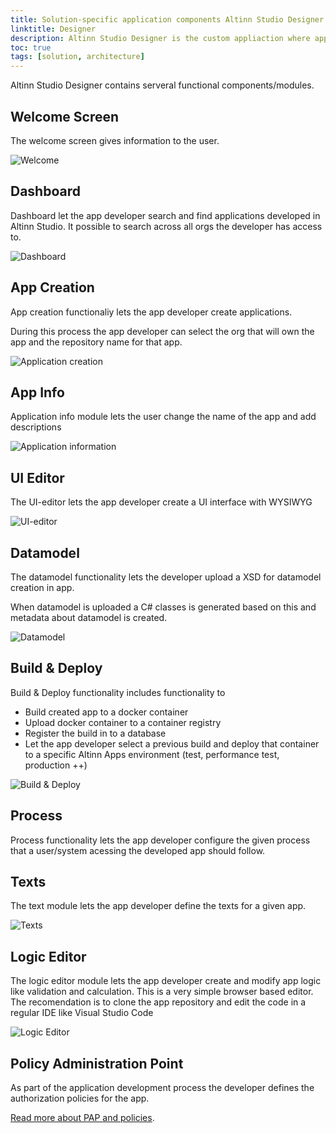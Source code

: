 ```yaml
---
title: Solution-specific application components Altinn Studio Designer
linktitle: Designer
description: Altinn Studio Designer is the custom appliaction where app developers manage and creates applications.
toc: true
tags: [solution, architecture]
---
```


Altinn Studio Designer contains serveral functional components/modules.  

## Welcome Screen
The welcome screen gives information to the user.

![Welcome](welcome.png "Welcome screen")

## Dashboard
Dashboard let the app developer search and find applications developed in Altinn Studio. It possible to search across all orgs the developer has access to.

![Dashboard](dashboard.png "Dashboard")

## App Creation
App creation functionaliy lets the app developer create applications. 

During this process the app developer can select the org that will own the app and the repository name for that app.

![Application creation](appcreation.png "Create app")

## App Info 
Application info module lets the user change the name of the app and add descriptions

![Application information](appinfo.png "About the app")


## UI Editor
The UI-editor lets the app developer create a UI interface with WYSIWYG 

![UI-editor](uieditor.png "The UI-Editor")

## Datamodel
The datamodel functionality lets the developer upload a XSD for datamodel creation in app.

When datamodel is uploaded a C# classes is generated based on this and metadata about datamodel is created.

![Datamodel](datamodel.png "Data modelling")


## Build & Deploy
Build & Deploy functionality includes functionality to 
- Build created app to a docker container
- Upload docker container to a container registry
- Register the build in to a database
- Let the app developer select a previous build and deploy that container to a specific Altinn Apps environment (test, performance test, production ++)

![Build & Deploy](deploy.png "Deploy")


## Process
Process functionality lets the app developer configure the given process that a user/system acessing the developed app should follow.


## Texts
The text module lets the app developer define the texts for a given app.

![Texts](texts.png "Texts")

## Logic Editor
The logic editor module lets the app developer create and modify app logic like validation and calculation. This is a very simple browser based editor.
The recomendation is to clone the app repository and edit the code in a regular IDE like Visual Studio Code

![Logic Editor](logiceditor.png "Coding some logic")


## Policy Administration Point
As part of the application development process the developer defines the authorization policies for the app.

[Read more about PAP and policies](pap).